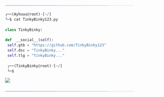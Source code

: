 <!-- <p align=center><img width=90% src="banner.gif"></img></p> -->


<a href="https://github.com/Ayhuuu"><img src="https://raw.githubusercontent.com/Ayhuuu/Ayhuuu/main/img/a.gif"></a>
```python
┌──(Ayhuuu@root)-[~/]
└─$ cat TinkyBinky123.py

class TinkyBinky:

def  __social__(self):
 self.gtb = "https://github.com/TinkyBinky123"
 self.dsc = "TinkyBinky..." 
 self.tlg = "TinkyBinky..."
  
 ┌──(TinkyBinky@root)-[~/]
 └─$
```



















![](https://raw.githubusercontent.com/Sutil/Sutil/2b2fad3bf54522bb30c8c170591fc68ff51b69e6/github-contribution-grid-snake2.svg)

<a href="https://github.com/Ayhuuu/"><img src="https://raw.githubusercontent.com/Ayhuuu/Ayhuuu/main/img/a.gif"></a>
